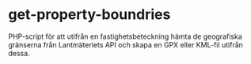# get-property-boundries
PHP-script för att utifrån en fastighetsbeteckning hämta de geografiska gränserna från Lantmäteriets API och skapa en GPX eller KML-fil utifrån dessa.
